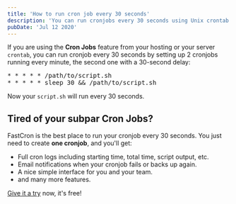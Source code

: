 ```yaml
---
title: 'How to run cron job every 30 seconds'
description: 'You can run cronjobs every 30 seconds using Unix crontab or FastCron service.'
pubDate: 'Jul 12 2020'
---
```


If you are using the **Cron Jobs** feature from your hosting or your server `crontab`, you can run cronjob every 30 seconds by setting up 2 cronjobs running every minute, the second one with a 30-second delay:

<pre>
* * * * * /path/to/script.sh
* * * * * sleep 30 && /path/to/script.sh
</pre>

Now your `script.sh` will run every 30 seconds.

## Tired of your subpar Cron Jobs?
FastCron is the best place to run your cronjob every 30 seconds. You just need to create **one cronjob**, and you'll get:

- Full cron logs including starting time, total time, script output, etc.
- Email notifications when your cronjob fails or backs up again.
- A nice simple interface for you and your team.
- and many more features.

[Give it a try](https://app.fastcron.com/signup) now, it's free!